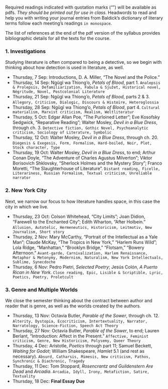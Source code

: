Required readings indicated with quotation marks (“”) will be available as
pdfs. *They should be printed out for use in class*. Headwords to read and
help you with writing your journal entries from Baldick’s dictionary of
literary terms follow each meeting’s readings `in monospace`.

The list of references at the end of the pdf version of the syllabus provides
bibliographic details for all the texts for the course.

### 1. Investigations

Studying literature is often compared to being a detective, so we begin with
thinking about how detection is used in literature, as well.

* Thursday, 7 Sep: Introductions, D. A. Miller, “The Novel and the Police.”
* Thursday, 14 Sep: Ngũgĩ wa Thiong’o, _Petals of Blood_, part 1.
`Analepsis & Prolepsis, Defamiliarization, Fabula & Sjužet, Historical novel,
Négritude, Novel, Postcolonial Literature`
* Thursday, 21 Sep: Ngũgĩ wa Thiong’o, _Petals of Blood_, parts 2 & 3.
`Allegory, Criticism, Dialogic, Discours & Histoire, Heteroglossia`
* Thursday, 28 Sep: Ngũgĩ wa Thiong’o, _Petals of Blood_, part 4. `Cultural
materialism, Marxist criticism, Realism, Weltliteratur`
* Thursday, 5 Oct: Edgar Allan Poe, “The Purloined Letter”; Eve Kosofsky
Sedgwick, “Reparative Reading”; Walter Mosley, _Devil in a Blue Dress_,
through ch. 3. `Detective fiction, Gothic Novel, Psychoanalytic criticism,
Sociology of Literature, Symbolic`
* Thursday, 12 Oct: Walter Mosley, _Devil in a Blue Dress_, through ch. 20.
`Diegesis & Exegesis, Form, Formalism, Hard-boiled, Noir, Plot, Stock character, Type`
* Thursday, 19 Oct: Walter Mosley, _Devil in a Blue Dress_, to end; Arthur
Conan Doyle, “The Adventure of Charles Agustus Milverton”; Viktor Borisovich
Shklovsky, “Sherlock Holmes and the Mystery Story”; Franco Moretti, “The
Slaughterhouse of Literature”. `Distant reading, Ficelle, Literariness, Russian Formalism, Textual criticism, Unreliable narrator`

### 2. New York City

Next, we narrow our focus to how literature handles space, in this case the
city in which we live.

* Thursday, 23 Oct: Colson Whitehead, “City Limits”; Joan Didion, “Farewell to
the Enchanted City”; Edith Wharton, “After Holbein.” `Allusion, Autotelic,
Hermeneutics, Historicism, Leitmotiv, New Journalism, Short story`
* Thursday, 2 Nov: Mary McCarthy, “Portrait of the Intellectual as a Yale
Man”; Claude McKay, “The Tropics in New York,” “Harlem Runs Wild”; Lola Ridge, “Manhattan,” “Brooklyn Bridge,” “Flotsam,” “Bowery Afternoon.”
`Avant-garde, Carnivalization, Harlem Renaissance, Metaphor & Metonymy, Modernism, Naturalism, New York
Intellectuals, Sublime, Synecdoche`
* Thursday, 6 Nov: Pedro Pietri, _Selected Poetry_; Jesús Colón, _A Puerto
Rican in New York_. `Close reading, Epic, Lisible & Scriptible, Lyric, Poetics, Poetry, Proletcult`

### 3. Genre and Multiple Worlds

We close the semester thinking about the contract between author and reader
that is genre, as well as the worlds created by the authors.

* Thursday, 13 Nov: Octavia Butler, _Parable of the Sower_, through ch. 12.
`Alterity, Dystopia, Ecocriticism, Intertextuality, Narrator, Narratology,
Science-Fiction, Speech Act Theory`
* Thursday, 27 Nov: Octavia Butler, _Parable of the Sower_, to end; Lauren Berlant,
“Introduction: Affect in the Present.” `Affective, Feminist criticism, Genre, New
Historicism, Polysemy, Queer Theory`
* Thursday, 4 Dec: Aristotle, _Poetics_ through part 11; Samuel Beckett,
_Waiting for Godot_; William Shakespeare, _Hamlet_ 5.1 (and rest as
necessary). `Absurd, Catharsis, Mimesis, New criticism, Pathos, Synchronic & Diachronic, Tragedy`
* Thursday, 11 Dec: Tom Stoppard, _Rosencrantz and Guildenstern Are Dead_ and
_Arcadia_. `Arcadia, Idyll, Irony, Metafiction, Satire, Textuality`
* Thursday, 18 Dec: **Final Essay Due**

